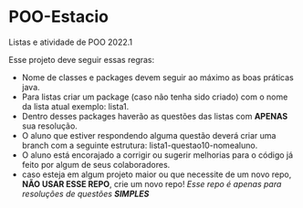 # POO-Estacio

Listas e atividade de POO 2022.1

Esse projeto deve seguir essas regras:

* Nome de classes e packages devem seguir ao máximo as boas práticas java.
* Para listas criar um package (caso não tenha sido criado) com o nome da lista atual exemplo: lista1.
* Dentro desses packages haverão as questões das listas com **APENAS** sua resolução.
* O aluno que estiver respondendo alguma questão deverá criar uma branch com a seguinte estrutura: lista1-questao10-nomealuno.
* O aluno está encorajado a corrigir ou sugerir melhorias para o código já feito por algum de seus colaboradores.
* caso esteja em algum projeto maior ou que necessite de um novo repo, **NÃO USAR ESSE REPO**, crie um novo repo! *Esse repo é apenas para resoluções de questões **SIMPLES***